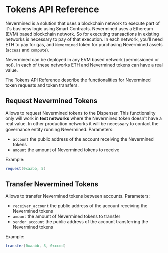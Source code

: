 # Tokens API Reference

Nevermined is a solution that uses a blockchain network to execute part of it's business logic using Smart Contracts.
Nevermined uses a Ethereum (EVM) based blockchain network. So for executing transactions in existing networks is necessary to pay of that execution.
In each network, you’ll need ETH to pay for gas, and `Nevermined` token for purchasing Nevermined assets (`access` and `compute`).

Nevermined can be deployed in any EVM based network (permissioned or not). In each of these networks ETH and Nevermined tokens can have a real value.

The Tokens API Reference describe the functionalities for Nevermined token requests and token transfers.

## Request Nevermined Tokens

Allows to request Nevermined tokens to the Dispenser. This functionality only will work in **test networks** where the Nevermined token doesn't have a real value.
In other production networks it will be necessary to contact the governance entity running Nevermined. Parameters:

* `account` the public address of the account receiving the Nevermined tokens
* `amount` the amount of Nevermined tokens to receive

Example:

```java
request(0xaabb, 5)
```

## Transfer Nevermined Tokens

Allows to transfer Nevermined tokens between accounts. Parameters:

* `receiver_account` the public address of the account receiving the Nevermined tokens
* `amount` the amount of Nevermined tokens to transfer
* `sender_account` the public address of the account transferring the Nevermined tokens

Example:

```java
transfer(0xaabb, 3, 0xccdd)
```

